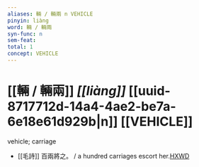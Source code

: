 ```yaml
---
aliases: 輛 / 輛兩 n VEHICLE
pinyin: liàng
word: 輛 / 輛兩
syn-func: n
sem-feat: 
total: 1
concept: VEHICLE 
---
```

# [[輛 / 輛兩]] *[[liàng]]*  [[uuid-8717712d-14a4-4ae2-be7a-6e18e61d929b|n]] [[VEHICLE]]
vehicle; carriage
 - [[毛詩]] 百兩將之。 / a hundred carriages escort her.[HXWD](https://hxwd.org/textview.html?location=KR1c0001_tls_002-4a.5)